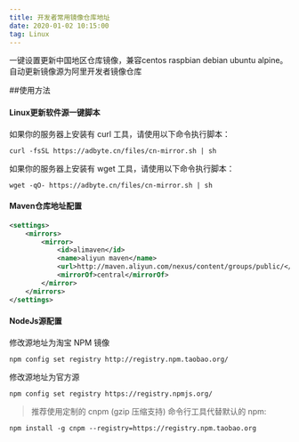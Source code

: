 ```yaml
---
title: 开发者常用镜像仓库地址
date: 2020-01-02 10:15:00
tag: Linux
---
```


一键设置更新中国地区仓库镜像，兼容centos raspbian debian ubuntu alpine。
自动更新镜像源为阿里开发者镜像仓库

##使用方法
#### Linux更新软件源一键脚本

如果你的服务器上安装有 curl 工具，请使用以下命令执行脚本：

    curl -fsSL https://adbyte.cn/files/cn-mirror.sh | sh
    
如果你的服务器上安装有 wget 工具，请使用以下命令执行脚本：

    wget -qO- https://adbyte.cn/files/cn-mirror.sh | sh


#### Maven仓库地址配置
```xml
<settings>
    <mirrors>
        <mirror>
            <id>alimaven</id>
            <name>aliyun maven</name>
            <url>http://maven.aliyun.com/nexus/content/groups/public/</url>
            <mirrorOf>central</mirrorOf>
        </mirror>
    </mirrors>
</settings>
```

#### NodeJs源配置

修改源地址为淘宝 NPM 镜像

    npm config set registry http://registry.npm.taobao.org/
    
修改源地址为官方源

    npm config set registry https://registry.npmjs.org/
    

>推荐使用定制的 cnpm (gzip 压缩支持) 命令行工具代替默认的 npm:

    npm install -g cnpm --registry=https://registry.npm.taobao.org